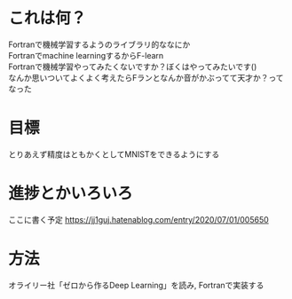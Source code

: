 # これは何？
 Fortranで機械学習するようのライブラリ的ななにか  
 Fortranでmachine learningするからF-learn  
 Fortranで機械学習やってみたくないですか？ぼくはやってみたいです()  
 なんか思いついてよくよく考えたらFランとなんか音がかぶってて天才か？ってなった

# 目標
とりあえず精度はともかくとしてMNISTをできるようにする

# 進捗とかいろいろ
ここに書く予定 
https://jj1guj.hatenablog.com/entry/2020/07/01/005650

# 方法
オライリー社「ゼロから作るDeep Learning」を読み, Fortranで実装する

